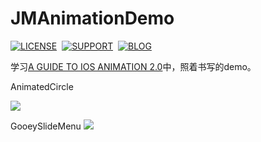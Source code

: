 # JMAnimationDemo

[![LICENSE](https://img.shields.io/badge/license-MIT-green.svg?style=flat)](https://raw.githubusercontent.com/raozhizhen/JMAnimationDemo/master/LICENSE)&nbsp;
[![SUPPORT](https://img.shields.io/badge/support-iOS%207%2B%20-blue.svg?style=flat)](https://en.wikipedia.org/wiki/IOS_7)&nbsp;
[![BLOG](https://img.shields.io/badge/blog-raozhizhen.com-orange.svg?style=flat)](http://raozhizhen.com)&nbsp;

学习[A GUIDE TO IOS ANIMATION 2.0](http://detail.koudaitong.com/show/goods?alias=27a2gco45ma8a&showsku=true)中，照着书写的demo。

AnimatedCircle

![](https://github.com/raozhizhen/JMAnimationDemo/blob/master/GifFiles/AnimatedCircle.gif?raw=true)

GooeySlideMenu
![](https://github.com/raozhizhen/JMAnimationDemo/blob/master/GifFiles/GooeySlideMenu?raw=true)
